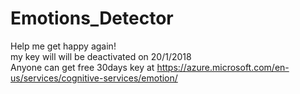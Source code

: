 # Emotions_Detector
Help me get happy again!<br>
my key will will be deactivated on 20/1/2018 <br>
Anyone can get free 30days key at https://azure.microsoft.com/en-us/services/cognitive-services/emotion/ <br>
